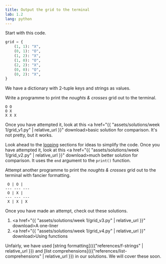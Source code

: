 ```yaml
---
title: Output the grid to the terminal
lab: 1.2
lang: python
---
```


Start with this code.

```python
grid = {
    (1, 1): "X",
    (0, 1): "O",
    (1, 2): "X",
    (1, 0): "O",
    (2, 2): "X",
    (0, 0): "O",
    (0, 2): "X",
}
```

We have a dictionary with 2-tuple keys and strings as values.

Write a programme to print the *noughts & crosses* grid out to the terminal.

```plaintext
O O   
O X   
X X X 
```

Once you have attempted it, look at this <a href="{{ "assets/solutions/week 1/grid_v1.py" | relative_url }}" download>basic solution</a> for comparison. It's not pretty, but it works.

Look ahead to the [looping](#iterables-and-looping) sections for ideas to simplify the code.
Once you have attempted it, look at this <a href="{{ "assets/solutions/week 1/grid_v2.py" | relative_url }}" download>much better solution</a> for comparison. 
It uses the `end` argument to the `print()` function.


Attempt another programme to print the *noughts & crosses* grid out to the terminal with fancier formatting.

```plaintext
 O | O |  
--- --- ---
 O | X |  
--- --- ---
 X | X | X 
```

Once you have made an attempt, check out these solutions.

1. <a href="{{ "assets/solutions/week 1/grid_v3.py" | relative_url }}" download>A one-liner</a>
1. <a href="{{ "assets/solutions/week 1/grid_v4.py" | relative_url }}" download>Using functions</a>

Unfairly, we have used [string formatting]({{"references/f-strings" | relative_url }}) and [list comprehensions]({{"references/list-comprehensions" | relative_url }}) in our solutions.
We will cover these soon.